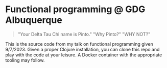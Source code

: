 # Functional programming @ GDG Albuquerque

> "Your Delta Tau Chi name is Pinto."
> "Why Pinto?"
> "WHY NOT?"

This is the source code from my talk on functional programming given 9/7/2023. Given a proper Clojure installation, you can clone this repo and play with the code at your leisure. A Docker container with the appropriate tooling may follow.